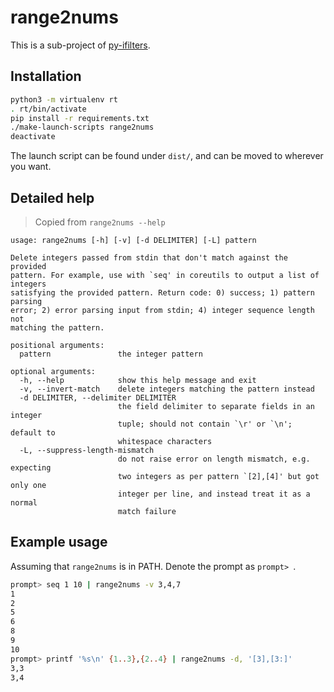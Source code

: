range2nums
==========

This is a sub-project of [py-ifilters](https://github.com/kkew3/py-ifilters.git).


Installation
------------

```bash
python3 -m virtualenv rt
. rt/bin/activate
pip install -r requirements.txt
./make-launch-scripts range2nums
deactivate
```

The launch script can be found under `dist/`, and can be moved to wherever you want.


Detailed help
-------------

> Copied from `range2nums --help`

```plain
usage: range2nums [-h] [-v] [-d DELIMITER] [-L] pattern

Delete integers passed from stdin that don't match against the provided
pattern. For example, use with `seq' in coreutils to output a list of integers
satisfying the provided pattern. Return code: 0) success; 1) pattern parsing
error; 2) error parsing input from stdin; 4) integer sequence length not
matching the pattern.

positional arguments:
  pattern               the integer pattern

optional arguments:
  -h, --help            show this help message and exit
  -v, --invert-match    delete integers matching the pattern instead
  -d DELIMITER, --delimiter DELIMITER
                        the field delimiter to separate fields in an integer
                        tuple; should not contain `\r' or `\n'; default to
                        whitespace characters
  -L, --suppress-length-mismatch
                        do not raise error on length mismatch, e.g. expecting
                        two integers as per pattern `[2],[4]' but got only one
                        integer per line, and instead treat it as a normal
                        match failure
```

Example usage
-------------

Assuming that `range2nums` is in PATH. Denote the prompt as `prompt> `.

```bash
prompt> seq 1 10 | range2nums -v 3,4,7
1
2
5
6
8
9
10
prompt> printf '%s\n' {1..3},{2..4} | range2nums -d, '[3],[3:]'
3,3
3,4
```
